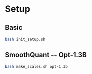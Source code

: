# Setup
## Basic
```sh
bash init_setup.sh
```

## SmoothQuant -- Opt-1.3B
```sh
bash make_scales.sh opt-1.3b
```
